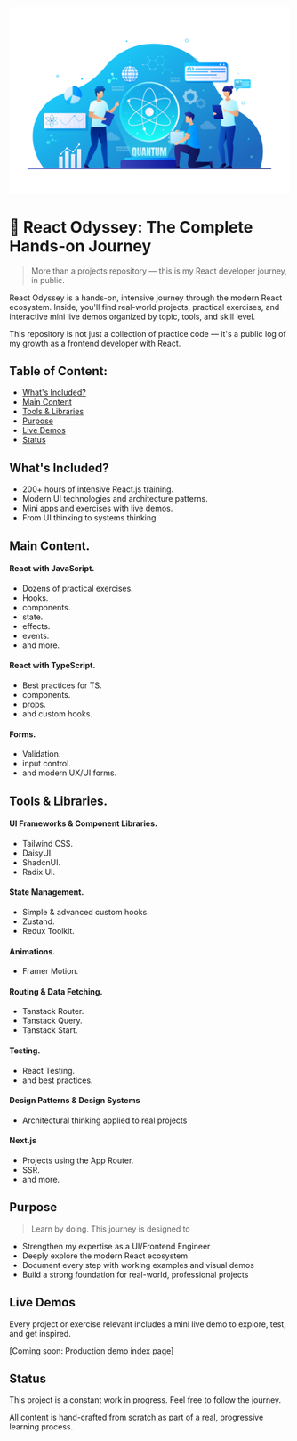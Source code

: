 ![react image](head-image.jpg)

# 🚀 React Odyssey: The Complete Hands-on Journey

> More than a projects repository — this is my React developer journey, in public.

React Odyssey is a hands-on, intensive journey through the modern React ecosystem. Inside, you'll find real-world projects, practical exercises, and interactive mini live demos organized by topic, tools, and skill level.

This repository is not just a collection of practice code — it's a public log of my growth as a frontend developer with React.

## Table of Content:

- [What's Included?](##what's-included?)
- [Main Content](##main-content)
- [Tools & Libraries](##tools-&-libraries)
- [Purpose](##purpose)
- [Live Demos](##live-demos)
- [Status](##status)


## What's Included?
-   200+ hours of intensive React.js training.
-   Modern UI technologies and architecture patterns.
-   Mini apps and exercises with live demos.
-   From UI thinking to systems thinking.

## Main Content.

#### React with JavaScript.

* Dozens of practical exercises.
* Hooks.
* components.
* state.
* effects.
* events.
* and more.

#### React with TypeScript.

* Best practices for TS.
* components.
* props.
* and custom hooks.

#### Forms.

* Validation.
* input control.
* and modern UX/UI forms.

## Tools & Libraries.

#### UI Frameworks & Component Libraries.

* Tailwind CSS.
* DaisyUI.
* ShadcnUI.
* Radix UI.

#### State Management.

* Simple & advanced custom hooks.
* Zustand.
* Redux Toolkit.

#### Animations.

* Framer Motion.

#### Routing & Data Fetching.

* Tanstack Router.
* Tanstack Query.
* Tanstack Start.

#### Testing.

* React Testing.
* and best practices.

#### Design Patterns & Design Systems

* Architectural thinking applied to real projects

#### Next.js

* Projects using the App Router.
* SSR.
* and more.

## Purpose

> Learn by doing. This journey is designed to

* Strengthen my expertise as a UI/Frontend Engineer
* Deeply explore the modern React ecosystem
* Document every step with working examples and visual demos
* Build a strong foundation for real-world, professional projects

## Live Demos

Every project or exercise relevant includes a mini live demo to explore, test, and get inspired.

[Coming soon: Production demo index page]

## Status

This project is a constant work in progress. Feel free to follow the journey.

All content is hand-crafted from scratch as part of a real, progressive learning process.